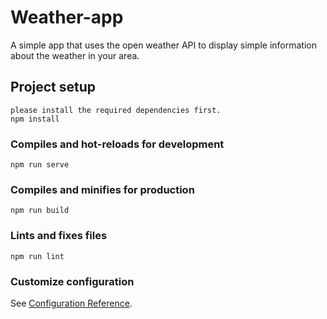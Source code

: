 # Weather-app

A simple app that uses the open weather API to display simple information about the weather in your area.
## Project setup
```
please install the required dependencies first.
npm install
```

### Compiles and hot-reloads for development
```
npm run serve
```

### Compiles and minifies for production
```
npm run build
```

### Lints and fixes files
```
npm run lint
```

### Customize configuration
See [Configuration Reference](https://cli.vuejs.org/config/).
